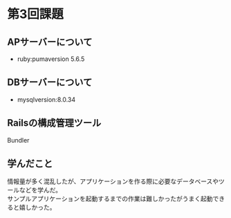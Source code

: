 # 第3回課題

## APサーバーについて
   - ruby:pumaversion 5.6.5

## DBサーバーについて
   - mysqlversion:8.0.34

## Railsの構成管理ツール
   Bundler

## 学んだこと
  情報量が多く混乱したが、アプリケーションを作る際に必要なデータベースやツールなどを学んだ。  
  サンプルアプリケーションを起動するまでの作業は難しかったがうまく起動できると嬉しかった。